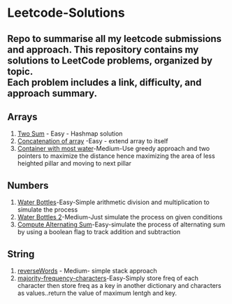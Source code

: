 # Leetcode-Solutions
Repo to summarise all my leetcode submissions and approach.
This repository contains my solutions to LeetCode problems, organized by topic.  
Each problem includes a **link**, **difficulty**, and **approach summary**.
---
## Arrays
1. [Two Sum](https://leetcode.com/problems/two-sum/) - Easy - Hashmap solution
2. [Concatenation of array](https://leetcode.com/problems/concatenation-of-array/) -Easy - extend array to itself
3. [Container with most water](https://leetcode.com/problems/container-with-most-water/)-Medium-Use greedy approach and two pointers to maximize the distance hence maximizing the area of less heighted pillar and moving
to next pillar

## Numbers
1. [Water Bottles](https://leetcode.com/problems/water-bottles/)-Easy-Simple arithmetic division and multiplication to simulate the process
2. [Water Bottles 2](https://leetcode.com/problems/water-bottles-ii/)-Medium-Just simulate the process on given conditions
3. [Compute Alternating Sum](https://leetcode.com/contest/weekly-contest-470/problems/compute-alternating-sum)-Easy-simulate the process of alternating sum by using a boolean flag to track addition and subtraction

## String
1. [reverseWords](https://leetcode.com/problems/reverse-words-in-a-string/) - Medium- simple stack approach
2. [majority-frequency-characters](https://leetcode.com/problems/majority-frequency-characters/)-Easy-Simply store freq of each character then store freq as a key in another dictionary and characters as values..return the value of maximum lentgh and key.


